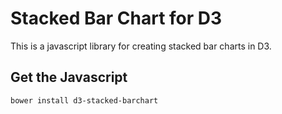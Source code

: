 Stacked Bar Chart for D3
========================

This is a javascript library for creating stacked bar charts in D3.

Get the Javascript
------------------

    bower install d3-stacked-barchart
